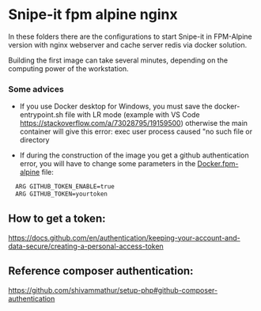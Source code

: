 <h1>Snipe-it fpm alpine nginx</h1>

In these folders there are the configurations to start Snipe-it in FPM-Alpine version with nginx webserver and cache server redis via docker solution.

Building the first image can take several minutes, depending on the computing power of the workstation.

### Some advices

- If you use Docker desktop for Windows, you must save the docker-entrypoint.sh file with LR mode (example with VS Code https://stackoverflow.com/a/73028795/19159500) otherwise the main container will give this error: exec user process caused "no such file or directory

- If during the construction of the image you get a github authentication error, you will have to change some parameters in the [Docker.fpm-alpine](https://github.com/snipe/snipe-it/tree/master/docker/fpm/Docker.fpm-alpine) file:

```bash
  ARG GITHUB_TOKEN_ENABLE=true
  ARG GITHUB_TOKEN=yourtoken
```

## How to get a token:

https://docs.github.com/en/authentication/keeping-your-account-and-data-secure/creating-a-personal-access-token

## Reference composer authentication:

https://github.com/shivammathur/setup-php#github-composer-authentication
